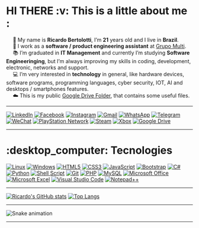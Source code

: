 <h1> HI THERE :v: This is a little about me : </h1>

 &emsp; :small_blue_diamond: My name is **Ricardo Bertolotti**, I’m **21** years old and I live in **Brazil**. <br>
 &emsp; 	:briefcase: I work as a **software / product engineering assistant** at [Grupo Multi](https://www.multilaserempresas.com.br/conteudo/institucional_quem_somos/2?gclid=Cj0KCQjw166aBhDEARIsAMEyZh4tdpTvwCODCTiQ1GUscKyCic4rFa0bK9NzQbQpLe-uHKFfqdIBSsQaAv99EALw_wcB). <br>
 &emsp; :books: I’m graduated in **IT Management** and currently I’m studying **Software Engineeringing**, but I’m always improving my skills in coding, development, electronic, networks and support. <br>
 &emsp; :computer: I’m very interested in **technology** in general, like hardware devices, software programs, programming languages, cyber security, IOT, AI and desktops / smartphones features. <br>
 &emsp; :cloud: This is my public [Google Drive Folder](https://drive.google.com/drive/folders/1Oa-ZjO2bEe_W4mVI2kDvpjltfShyFHeg), that contains some useful files. <hr>
 
 [![LinkedIn](https://img.shields.io/badge/linkedin-%230077B5.svg?style=for-the-badge&logo=linkedin&logoColor=white&link=https://www.linkedin.com/in/ricardo-bertolotti/)](https://www.linkedin.com/in/ricardo-bertolotti/)
 [![Facebook](https://img.shields.io/badge/Facebook-%231877F2.svg?style=for-the-badge&logo=Facebook&logoColor=white&link=https://www.facebook.com/R1C4RD0.B3RT0L0TT1)](https://www.facebook.com/R1C4RD0.B3RT0L0TT1)
 [![Instagram](https://img.shields.io/badge/Instagram-%23E4405F.svg?style=for-the-badge&logo=Instagram&logoColor=white&link=https://www.instagram.com/ricard0_bertolotti/)](https://www.instagram.com/ricard0_bertolotti/)
 [![Gmail](https://img.shields.io/badge/Gmail-D14836?style=for-the-badge&logo=gmail&logoColor=white&link=r1c4rd0bertolotti@gmail.com)](r1c4rd0bertolotti@gmail.com)
 [![WhatsApp](https://img.shields.io/badge/WhatsApp-25D366?style=for-the-badge&logo=whatsapp&logoColor=white&link=https://api.whatsapp.com/qr/RYVAI6Q7TYETB1?autoload=1&app_absent=0)](https://api.whatsapp.com/qr/RYVAI6Q7TYETB1?autoload=1&app_absent=0)
 [![Telegram](https://img.shields.io/badge/Telegram-2CA5E0?style=for-the-badge&logo=telegram&logoColor=white&link=https://t.me/5535997603742)](https://t.me/5535997603742)
 [![WeChat](https://img.shields.io/badge/WeChat-07C160?style=for-the-badge&logo=wechat&logoColor=white&link=https://u.wechat.com/kHs7UXcM8ZJJOjxet6hZRy0)](https://u.wechat.com/kHs7UXcM8ZJJOjxet6hZRy0)
 [![PlayStation Network](https://img.shields.io/badge/PSN-%230070D1.svg?style=for-the-badge&logo=Playstation&logoColor=white&link=R1C4rda0_Brltt)](R1C4rda0_Brltt)
 [![Steam](https://img.shields.io/badge/steam-%23000000.svg?style=for-the-badge&logo=steam&logoColor=white&link=https://steamcommunity.com/id/Ricardo-Bertolotti/)](https://steamcommunity.com/id/Ricardo-Bertolotti/)
 [![Xbox](https://img.shields.io/badge/xbox-%23107C10.svg?style=for-the-badge&logo=xbox&logoColor=white&link=WhiteDeath7k)](WhiteDeath7k)
 [![Google Drive](https://img.shields.io/badge/Google%20Drive-4285F4?style=for-the-badge&logo=googledrive&logoColor=white&link=https://drive.google.com/drive/folders/1Oa-ZjO2bEe_W4mVI2kDvpjltfShyFHeg)](https://drive.google.com/drive/folders/1Oa-ZjO2bEe_W4mVI2kDvpjltfShyFHeg) <hr>
 
 <h1>:desktop_computer: Tecnologies </h1>
 
 [![Linux](https://img.shields.io/badge/Linux-FCC624?style=for-the-badge&logo=linux&logoColor=black&link=https://www.linux.org/)](https://www.linux.org/)
 [![Windows](https://img.shields.io/badge/Windows-0078D6?style=for-the-badge&logo=windows&logoColor=white&link=https://www.microsoft.com/en-us/windows)](https://www.microsoft.com/en-us/windows)
 [![HTML5](https://img.shields.io/badge/html5-%23E34F26.svg?style=for-the-badge&logo=html5&logoColor=white&link=https://developer.mozilla.org/pt-BR/docs/Web/HTML)](https://developer.mozilla.org/pt-BR/docs/Web/HTML)
 [![CSS3](https://img.shields.io/badge/css3-%231572B6.svg?style=for-the-badge&logo=css3&logoColor=white&link=https://developer.mozilla.org/pt-BR/docs/Web/CSS)](https://developer.mozilla.org/pt-BR/docs/Web/CSS)
 [![JavaScript](https://img.shields.io/badge/javascript-%23323330.svg?style=for-the-badge&logo=javascript&logoColor=%23F7DF1E&link=https://developer.mozilla.org/pt-BR/docs/Web/JavaScript)](https://developer.mozilla.org/pt-BR/docs/Web/JavaScript)
 [![Bootstrap](https://img.shields.io/badge/bootstrap-%23563D7C.svg?style=for-the-badge&logo=bootstrap&logoColor=white&link=https://getbootstrap.com/)](https://getbootstrap.com/)
 [![C#](https://img.shields.io/badge/c%23-%23239120.svg?style=for-the-badge&logo=c-sharp&logoColor=white&link=https://learn.microsoft.com/pt-br/dotnet/csharp/)](https://learn.microsoft.com/pt-br/dotnet/csharp/)
 [![Python](https://img.shields.io/badge/python-3670A0?style=for-the-badge&logo=python&logoColor=ffdd54&link=https://www.python.org/)](https://www.python.org/)
 [![Shell Script](https://img.shields.io/badge/shell_script-%23121011.svg?style=for-the-badge&logo=gnu-bash&logoColor=white&link=https://learn.microsoft.com/en-us/powershell/scripting/overview?view=powershell-7.2)](https://learn.microsoft.com/en-us/powershell/scripting/overview?view=powershell-7.2)
 [![Git](https://img.shields.io/badge/git-%23F05033.svg?style=for-the-badge&logo=git&logoColor=white&link=https://git-scm.com/)](https://git-scm.com/)
 [![PHP](https://img.shields.io/badge/php-%23777BB4.svg?style=for-the-badge&logo=php&logoColor=white&link=https://www.php.net/)](https://www.php.net/)
 [![MySQL](https://img.shields.io/badge/mysql-%2300f.svg?style=for-the-badge&logo=mysql&logoColor=white&link=https://www.mysql.com/)](https://www.mysql.com/)
 [![Microsoft Office](https://img.shields.io/badge/Microsoft_Office-D83B01?style=for-the-badge&logo=microsoft-office&logoColor=white&link=https://www.office.com/)](https://www.office.com/)
 [![Microsoft Excel](https://img.shields.io/badge/Microsoft_Excel-217346?style=for-the-badge&logo=microsoft-excel&logoColor=white&link=https://www.microsoft.com/pt-br/microsoft-365/excel)](https://www.microsoft.com/pt-br/microsoft-365/excel)
 [![Visual Studio Code](https://img.shields.io/badge/Visual%20Studio%20Code-0078d7.svg?style=for-the-badge&logo=visual-studio-code&logoColor=white&link=https://code.visualstudio.com/)](https://code.visualstudio.com/)
 [![Notepad++](https://img.shields.io/badge/Notepad++-90E59A.svg?style=for-the-badge&logo=notepad%2b%2b&logoColor=black&link=https://notepad-plus-plus.org/)](https://notepad-plus-plus.org/) <hr>

[![Ricardo's GitHub stats](https://github-readme-stats.vercel.app/api?username=Ricardo-Bertolotti&show_icons=true&theme=highcontrast)](https://github.com/Ricardo-Bertolotti?tab=repositories)
[![Top Langs](https://github-readme-stats.vercel.app/api/top-langs/?username=Ricardo-Bertolotti&layout=compact&show_icons=true&theme=highcontrast)](https://github.com/anuraghazra/github-readme-stats) <hr>

![Snake animation](https://github.com/Ricardo-Bertolotti/Ricardo-Bertolotti/blob/output/github-contribution-grid-snake.svg) <hr>
